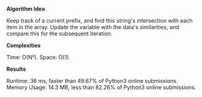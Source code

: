 **Algorithm Idea**

Keep track of a current prefix, and find this string's intersection 
with each item in the array. Update the variable with the data's 
similarities, and compare this for the subsequent iteration.

**Complexities**

Time: O(N²).
Space: O(1).

**Results**

Runtime: 36 ms, faster than 49.67% of Python3 online submissions.
Memory Usage: 14.3 MB, less than 82.26% of Python3 online submissions.

